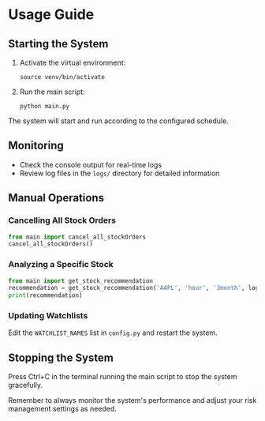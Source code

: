 # Usage Guide

## Starting the System

1. Activate the virtual environment:
   ```
   source venv/bin/activate
   ```

2. Run the main script:
   ```
   python main.py
   ```

The system will start and run according to the configured schedule.

## Monitoring

- Check the console output for real-time logs
- Review log files in the `logs/` directory for detailed information

## Manual Operations

### Cancelling All Stock Orders

```python
from main import cancel_all_stockOrders
cancel_all_stockOrders()
```

### Analyzing a Specific Stock

```python
from main import get_stock_recommendation
recommendation = get_stock_recommendation('AAPL', 'hour', '3month', logon, quantity, average_buy_price, previous_close, 0.05)
print(recommendation)
```

### Updating Watchlists

Edit the `WATCHLIST_NAMES` list in `config.py` and restart the system.

## Stopping the System

Press Ctrl+C in the terminal running the main script to stop the system gracefully.

Remember to always monitor the system's performance and adjust your risk management settings as needed.
